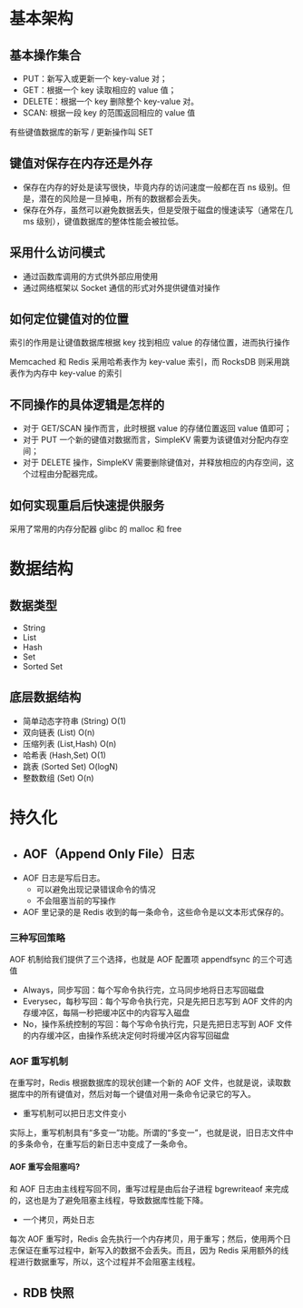 # 基本架构

## 基本操作集合

- PUT：新写入或更新一个 key-value 对；
- GET：根据一个 key 读取相应的 value 值；
- DELETE：根据一个 key 删除整个 key-value 对。
- SCAN: 根据一段 key 的范围返回相应的 value 值

有些键值数据库的新写 / 更新操作叫 SET

## 键值对保存在内存还是外存

- 保存在内存的好处是读写很快，毕竟内存的访问速度一般都在百 ns 级别。但是，潜在的风险是一旦掉电，所有的数据都会丢失。
- 保存在外存，虽然可以避免数据丢失，但是受限于磁盘的慢速读写（通常在几 ms 级别），键值数据库的整体性能会被拉低。

## 采用什么访问模式

- 通过函数库调用的方式供外部应用使用
- 通过网络框架以 Socket 通信的形式对外提供键值对操作

## 如何定位键值对的位置

索引的作用是让键值数据库根据 key 找到相应 value 的存储位置，进而执行操作

Memcached 和 Redis 采用哈希表作为 key-value 索引，而 RocksDB 则采用跳表作为内存中 key-value 的索引

## 不同操作的具体逻辑是怎样的

- 对于 GET/SCAN 操作而言，此时根据 value 的存储位置返回 value 值即可；
- 对于 PUT 一个新的键值对数据而言，SimpleKV 需要为该键值对分配内存空间；
- 对于 DELETE 操作，SimpleKV 需要删除键值对，并释放相应的内存空间，这个过程由分配器完成。

## 如何实现重启后快速提供服务

采用了常用的内存分配器 glibc 的 malloc 和 free

# 数据结构

## 数据类型

- String
- List
- Hash
- Set
- Sorted Set

## 底层数据结构

- 简单动态字符串 (String) O(1)
- 双向链表 (List) O(n)
- 压缩列表 (List,Hash) O(n)
- 哈希表 (Hash,Set) O(1)
- 跳表 (Sorted Set) O(logN)
- 整数数组 (Set) O(n)

# 持久化

- ## AOF（Append Only File）日志
- AOF 日志是写后日志。
  - 可以避免出现记录错误命令的情况
  - 不会阻塞当前的写操作
- AOF 里记录的是 Redis 收到的每一条命令，这些命令是以文本形式保存的。

### 三种写回策略

AOF 机制给我们提供了三个选择，也就是 AOF 配置项 appendfsync 的三个可选值

- Always，同步写回：每个写命令执行完，立马同步地将日志写回磁盘
- Everysec，每秒写回：每个写命令执行完，只是先把日志写到 AOF 文件的内存缓冲区，每隔一秒把缓冲区中的内容写入磁盘
- No，操作系统控制的写回：每个写命令执行完，只是先把日志写到 AOF 文件的内存缓冲区，由操作系统决定何时将缓冲区内容写回磁盘

### AOF 重写机制

在重写时，Redis 根据数据库的现状创建一个新的 AOF 文件，也就是说，读取数据库中的所有键值对，然后对每一个键值对用一条命令记录它的写入。

- 重写机制可以把日志文件变小

实际上，重写机制具有“多变一”功能。所谓的“多变一”，也就是说，旧日志文件中的多条命令，在重写后的新日志中变成了一条命令。

#### AOF 重写会阻塞吗?

和 AOF 日志由主线程写回不同，重写过程是由后台子进程 bgrewriteaof 来完成的，这也是为了避免阻塞主线程，导致数据库性能下降。

- 一个拷贝，两处日志

每次 AOF 重写时，Redis 会先执行一个内存拷贝，用于重写；然后，使用两个日志保证在重写过程中，新写入的数据不会丢失。而且，因为 Redis 采用额外的线程进行数据重写，所以，这个过程并不会阻塞主线程。

- ## RDB 快照
